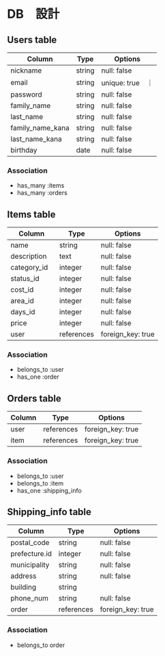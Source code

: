 # DB　設計

## Users table

| Column             |Type      |Options        |
| ------------------ | -------- | ------------- |
| nickname           | string   | null: false   |
| email              | string   | unique: true　｜
| password           | string   | null: false   |
| family_name        | string   | null: false   |
| last_name          | string   | null: false   |
| family_name_kana   | string   | null: false   |
| last_name_kana     | string   | null: false   |
| birthday           | date     | null: false   |

### Association
* has_many :items
* has_many :orders

## Items table

| Column           |Type           |Options              |
| ---------------- | ------------- | ------------------- |
| name     　　   　| string        | null: false         |
| description      | text          | null: false         |
| category_id      | integer       | null: false         |
| status_id        | integer       | null: false         |
| cost_id          | integer       | null: false         |
| area_id          | integer       | null: false         |
| days_id          | integer       | null: false         |
| price            | integer       | null: false         |
| user             | references    | foreign_key: true   |


### Association
* belongs_to :user
* has_one :order

## Orders table

|Column  |Type          |Options              |
| ------ | ------------ | ------------------- |
| user   | references   | foreign_key: true   |
| item   | references   | foreign_key: true   |


### Association
* belongs_to :user
* belongs_to :item
* has_one :shipping_info

## Shipping_info table

|Column          |Type         |Options            |
| -------------- | ----------- | ----------------- |
| postal_code    | string      | null: false       |
| prefecture.id  | integer     | null: false       |
| municipality   | string      | null: false       |
| address        | string      | null: false       |
| building       | string      |                   |
| phone_num      | string      | null: false       |
| order          | references  | foreign_key: true |

### Association
* belongs_to order